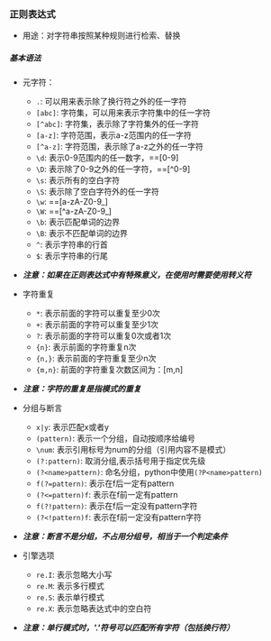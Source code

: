 ### 正则表达式 ###
- 用途：对字符串按照某种规则进行检索、替换

##### 基本语法 ####
- 元字符：
    - `.`: 可以用来表示除了换行符之外的任一字符
    - `[abc]`: 字符集，可以用来表示字符集中的任一字符
    - `[^abc]`: 字符集，表示除了字符集外的任一字符
    - `[a-z]`: 字符范围，表示a-z范围内的任一字符
    - `[^a-z]`: 字符范围，表示除了a-z之外的任一字符
    - `\d`: 表示0-9范围内的任一数字，==[0-9]
    - `\D`: 表示除了0-9之外的任一字符，==[^0-9]
    - `\s`: 表示所有的空白字符
    - `\S`: 表示除了空白字符外的任一字符
    - `\w`: ==[a-zA-Z0-9_]
    - `\W`: ==[^a-zA-Z0-9_]
    - `\b`: 表示匹配单词的边界
    - `\B`: 表示不匹配单词的边界
    - `^`: 表示字符串的行首
    - `$`: 表示字符串的行尾
- ***注意：如果在正则表达式中有特殊意义，在使用时需要使用转义符***

- 字符重复
    - `*`: 表示前面的字符可以重复至少0次
    - `+`: 表示前面的字符可以重复至少1次
    - `?`: 表示前面的字符可以重复0次或者1次
    - `{n}`: 表示前面的字符重复n次
    - `{n,}`: 表示前面的字符重复至少n次
    - `{m,n}`: 前面的字符重复次数区间为：[m,n]
- ***注意：字符的重复是指模式的重复***

- 分组与断言
    - `x|y`: 表示匹配x或者y
    - `(pattern)`: 表示一个分组，自动按顺序给编号
    - `\num`: 表示引用标号为num的分组（引用内容不是模式）
    - `(?:pattern)`: 取消分组,表示括号用于指定优先级
    - `(?<name>pattern)`: 命名分组，python中使用`(?P<name>pattern)`
    - `f(?=pattern)`: 表示在f后一定有pattern
    - `(?<=pattern)f`: 表示在f前一定有pattern
    - `f(?!pattern)`: 表示在f后一定没有pattern字符
    - `(?<!pattern)f`: 表示在f前一定没有pattern字符
- ***注意：断言不是分组，不占用分组号，相当于一个判定条件***

- 引擎选项
    - `re.I`: 表示忽略大小写
    - `re.M`: 表示多行模式
    - `re.S`: 表示单行模式
    - `re.X`: 表示忽略表达式中的空白符
- ***注意：单行模式时，'.'符号可以匹配所有字符（包括换行符）***